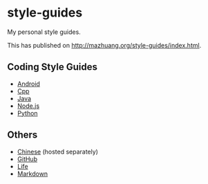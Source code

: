 # style-guides

My personal style guides.

This has published on <http://mazhuang.org/style-guides/index.html>.

## Coding Style Guides

* [Android][]
* [Cpp][]
* [Java][]
* [Node.js][]
* [Python][]

## Others

* [Chinese][] (hosted separately)
* [GitHub][]
* [Life][]
* [Markdown][]

[Android]: ./style/android.md
[Chinese]: https://github.com/mzlogin/chinese-copywriting-guidelines
[Cpp]: ./style/cpp.md
[GitHub]: ./style/github.md
[Java]: ./style/java.md
[Life]: ./style/life.md
[Markdown]: ./style/markdown.md
[Node.js]: ./style/node.js.md
[Python]: ./style/python.md
